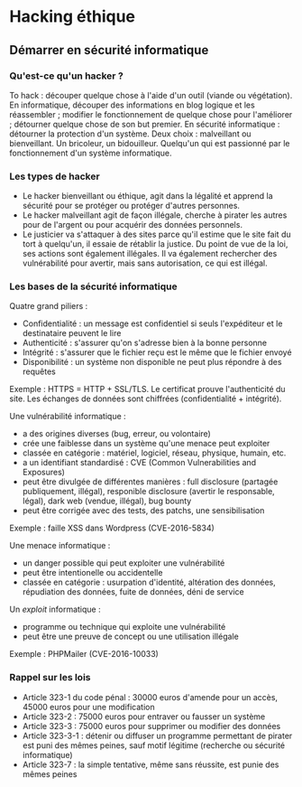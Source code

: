 # Hacking éthique

## Démarrer en sécurité informatique

### Qu'est-ce qu'un hacker ?

To hack : découper quelque chose à l'aide d'un outil (viande ou végétation). En informatique, découper des informations en blog logique et les réassembler ; modifier le fonctionnement de quelque chose pour l'améliorer ; détourner quelque chose de son but premier. En sécurité informatique : détourner la protection d'un système. Deux choix : malveillant ou bienveillant. Un bricoleur, un bidouilleur. Quelqu'un qui est passionné par le fonctionnement d'un système informatique.


### Les types de hacker

- Le hacker bienveillant ou éthique, agit dans la légalité et apprend la sécurité pour se protéger ou protéger d'autres personnes.
- Le hacker malveillant agit de façon illégale, cherche à pirater les autres pour de l'argent ou pour acquérir des données personnels.
- Le justicier va s'attaquer à des sites parce qu'il estime que le site fait du tort à quelqu'un, il essaie de rétablir la justice. Du point de vue de la loi, ses actions sont également illégales. Il va également rechercher des vulnérabilité pour avertir, mais sans autorisation, ce qui est illégal.

### Les bases de la sécurité informatique

Quatre grand piliers :
- Confidentialité : un message est confidentiel si seuls l'expéditeur et le destinataire peuvent le lire
- Authenticité : s'assurer qu'on s'adresse bien à la bonne personne
- Intégrité : s'assurer que le fichier reçu est le même que le fichier envoyé
- Disponibilité : un système non disponible ne peut plus répondre à des requêtes

Exemple : HTTPS = HTTP + SSL/TLS. Le certificat prouve l'authenticité du site. Les échanges de données sont chiffrées (confidentialité + intégrité).

Une vulnérabilité informatique :
- a des origines diverses (bug, erreur, ou volontaire)
- crée une faiblesse dans un système qu'une menace peut exploiter
- classée en catégorie : matériel, logiciel, réseau, physique, humain, etc.
- a un identifiant standardisé : CVE (Common Vulnerabilities and Exposures)
- peut être divulgée de différentes manières : full disclosure (partagée publiquement, illégal), responible disclosure (avertir le responsable, légal), dark web (vendue, illégal), bug bounty
- peut être corrigée avec des tests, des patchs, une sensibilisation

Exemple : faille XSS dans Wordpress (CVE-2016-5834)

Une menace informatique :
- un danger possible qui peut exploiter une vulnérabilité
- peut être intentionelle ou accidentelle
- classée en catégorie : usurpation d'identité, altération des données, répudiation des données, fuite de données, déni de service

Un *exploit* informatique :
- programme ou technique qui exploite une vulnérabilité
- peut être une preuve de concept ou une utilisation illégale

Exemple : PHPMailer (CVE-2016-10033)


### Rappel sur les lois

- Article 323-1 du code pénal : 30000 euros d'amende pour un accès, 45000 euros pour une modification
- Article 323-2 : 75000 euros pour entraver ou fausser un système
- Article 323-3 : 75000 euros pour supprimer ou modifier des données
- Article 323-3-1 : détenir ou diffuser un programme permettant de pirater est puni des mêmes peines, sauf motif légitime (recherche ou sécurité informatique)
- Article 323-7 : la simple tentative, même sans réussite, est punie des mêmes peines
